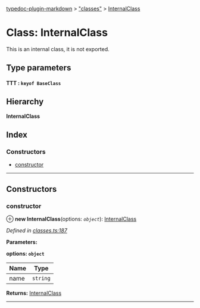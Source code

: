 [typedoc-plugin-markdown](../README.md) > ["classes"](../modules/_classes_.md) > [InternalClass](../classes/_classes_.internalclass.md)

# Class: InternalClass

This is an internal class, it is not exported.

## Type parameters
#### TTT :  `keyof BaseClass`
## Hierarchy

**InternalClass**

## Index

### Constructors

* [constructor](_classes_.internalclass.md#constructor)

---

## Constructors

<a id="constructor"></a>

###  constructor

⊕ **new InternalClass**(options: *`object`*): [InternalClass](_classes_.internalclass.md)

*Defined in [classes.ts:187](https://github.com/OutSystems/typedoc-plugin-markdown/blob/master/test/src/classes.ts#L187)*

**Parameters:**

**options: `object`**

| Name | Type |
| ------ | ------ |
| name | `string` |

**Returns:** [InternalClass](_classes_.internalclass.md)

___

